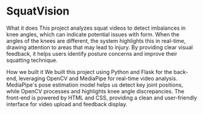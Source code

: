 # SquatVision
What it does
This project analyzes squat videos to detect imbalances in knee angles, which can indicate potential issues with form. When the angles of the knees are different, the system highlights this in real-time, drawing attention to areas that may lead to injury. By providing clear visual feedback, it helps users identify posture concerns and improve their squatting technique.

How we built it
We built this project using Python and Flask for the back-end, leveraging OpenCV and MediaPipe for real-time video analysis. MediaPipe's pose estimation model helps us detect key joint positions, while OpenCV processes and highlights knee angle discrepancies. The front-end is powered by HTML and CSS, providing a clean and user-friendly interface for video upload and feedback display.

